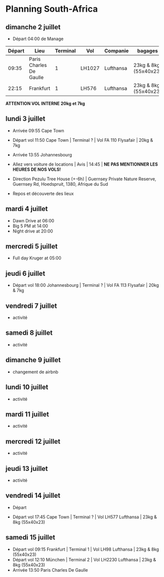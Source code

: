 # Planning South-Africa

## dimanche 2 juillet 

* Départ 04:00 de Manage

| Départ    | Lieu                      |   Terminal    | Vol    | Companie  | bagages               |
| --------- | ------------------------- | ------------- | ------ | --------- | --------------------- |
| 09:35     | Paris Charles De Gaulle   | 1             | LH1027 | Lufthansa | 23kg & 8kg (55x40x23) |
| 22:15     | Frankfurt                 | 1             | LH576  | Lufthansa | 23kg & 8kg (55x40x23) |

**ATTENTION VOL INTERNE 20kg et 7kg**

## lundi 3 juillet

* Arrivée 09:55 Cape Town

* Départ vol 11:50 Cape Town                | Terminal ? | Vol FA 110 Flysafair | 20kg & 7kg
* Arrivée 13:55 Johannesbourg

* Allez vers voiture de locations           | Avis       | 14:45                | **NE PAS MENTIONNER LES HEURES DE NOS VOLS!**
* Direction Pezulu Tree House (+-6h)        | Guernsey Private Nature Reserve, Guernsey Rd, Hoedspruit, 1380, Afrique du Sud

* Repos et découverte des lieux

## mardi 4 juillet

* Dawn Drive  at 06:00
* Big 5 PM    at 14:00
* Night drive at 20:00

## mercredi 5 juillet

* Full day Kruger at 05:00

## jeudi 6 juillet

* Départ vol 18:00 Johannesbourg            | Terminal ? | Vol FA 113 Flysafair | 20kg & 7kg

## vendredi 7 juillet

* activité

## samedi 8 juillet

* activité

## dimanche 9 juillet

* changement de airbnb

## lundi 10 juillet

* activité

## mardi 11 juillet

* activité

## mercredi 12 juillet

* activité

## jeudi 13 juillet

* activité

## vendredi 14 juillet

* Départ 

* Départ vol 17:45 Cape Town                | Terminal ? | Vol LH577  Lufthansa | 23kg & 8kg (55x40x23)

## samedi 15 juillet

* Départ vol 09:15 Frankfurt                | Terminal 1 | Vol LH98   Lufthansa | 23kg & 8kg (55x40x23)
* Départ vol 12:10 München                  | Terminal 2 | Vol LH2230 Lufthansa | 23kg & 8kg (55x40x23)
* Arrivée 13:50 Paris Charles De Gaulle